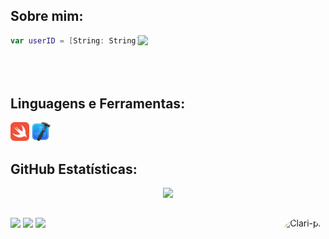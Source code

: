 ## Sobre mim:
<img align="right" width="300" src="https://i.im.ge/2022/07/05/uiCiIf.gif" />

```Swift
var userID = [String: String] = ["Nome": "Clarice Aragão Souza",
                                 "Pronouns": "she/her | ela/dela",
                                 "Idade": "25 anos",
                                 "Habilidade": "IOS Development"]                             
```


## **Linguagens e Ferramentas:**  
<code><img height="30" src="https://raw.githubusercontent.com/github/explore/80688e429a7d4ef2fca1e82350fe8e3517d3494d/topics/swift/swift.png"></code>
<code><img height="30" src="https://raw.githubusercontent.com/github/explore/80688e429a7d4ef2fca1e82350fe8e3517d3494d/topics/xcode/xcode.png"></code>


## **GitHub Estatísticas:**
<div align="center">
  <a href="https://github.com/ClariceAragao">
  <img height="180em" src="https://github-readme-stats.vercel.app/api?username=ClariceAragao&show_icons=true&theme=omni&include_all_commits=true&count_private=true"/>
  </div>
  
  <img align="right" alt="Clari-pic" height="150" style="border-radius:50px;" src="[https://photos.google.com/share/AF1QipMZdTWdI9A8I5O8SPhIIDdM313mk0lBnuwyF6iWt7peTyl9H8hYdDIAO-6unhz-4g/photo/AF1QipOpX9fqLZ5bYsajD6bvjWc6E3U9hOup5nP4d2me?key=UVkzTWxYTWtiaGhXYXpncTdIRnhmQkFpa09NRkl3]">
</div>
 
 ##
 
<div> 
  <a href="https://instagram.com/claricearagaos" target="_blank"><img src="https://img.shields.io/badge/-Instagram-%23E4405F?style=for-the-badge&logo=instagram&logoColor=white" target="_blank"></a>
  <a href = "mailto:claricearagao@gmail.com"><img src="https://img.shields.io/badge/-Gmail-%23333?style=for-the-badge&logo=gmail&logoColor=white" target="_blank"></a>
  <a href="https://https://www.linkedin.com/in/clarice-aragao/" target="_blank"><img src="https://img.shields.io/badge/-LinkedIn-%230077B5?style=for-the-badge&logo=linkedin&logoColor=white" target="_blank"></a> 
